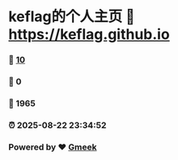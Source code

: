 # keflag的个人主页 :link: https://keflag.github.io 
### :page_facing_up: [10](https://keflag.github.io/tag.html) 
### :speech_balloon: 0 
### :hibiscus: 1965 
### :alarm_clock: 2025-08-22 23:34:52 
### Powered by :heart: [Gmeek](https://github.com/Meekdai/Gmeek)
